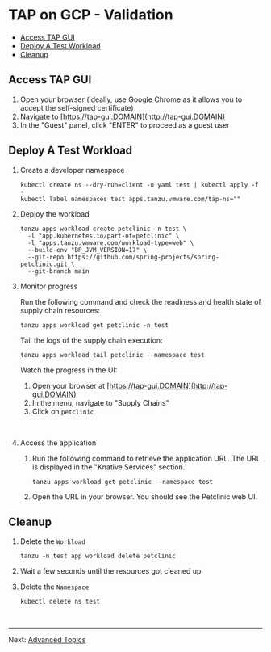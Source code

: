 # TAP on GCP - Validation

- [Access TAP GUI](#access-tap-gui)
- [Deploy A Test Workload](#deploy-a-test-workload)
- [Cleanup](#cleanup)

## Access TAP GUI

1. Open your browser (ideally, use Google Chrome as it allows you to accept the self-signed certificate)
2. Navigate to [https://tap-gui.DOMAIN](http://tap-gui.DOMAIN)
3. In the "Guest" panel, click "ENTER" to proceed as a guest user

## Deploy A Test Workload

1. Create a developer namespace
    ```
    kubectl create ns --dry-run=client -o yaml test | kubectl apply -f -
    kubectl label namespaces test apps.tanzu.vmware.com/tap-ns=""
    ```

2. Deploy the workload
    ```
    tanzu apps workload create petclinic -n test \
      -l "app.kubernetes.io/part-of=petclinic" \
      -l "apps.tanzu.vmware.com/workload-type=web" \
      --build-env "BP_JVM_VERSION=17" \
      --git-repo https://github.com/spring-projects/spring-petclinic.git \
      --git-branch main
    ```

3. Monitor progress

    Run the following command and check the readiness and health state of supply chain resources:
    ```
    tanzu apps workload get petclinic -n test
    ```

    Tail the logs of the supply chain execution:
    ```
    tanzu apps workload tail petclinic --namespace test
    ```

    Watch the progress in the UI:
    1. Open your browser at [https://tap-gui.DOMAIN](http://tap-gui.DOMAIN)
    2. In the menu, navigate to "Supply Chains"
    3. Click on `petclinic`

    &nbsp;
    
4. Access the application

    1. Run the following command to retrieve the application URL. The URL is displayed in the "Knative Services" section.
        ```
        tanzu apps workload get petclinic --namespace test
        ```

    2. Open the URL in your browser. You should see the Petclinic web UI.

## Cleanup

1. Delete the `Workload`

    ```
    tanzu -n test app workload delete petclinic
    ```

2. Wait a few seconds until the resources got cleaned up

3. Delete the `Namespace`

    ```
    kubectl delete ns test
    ```


</br>

---
Next: [Advanced Topics](../../../advanced-topics)
